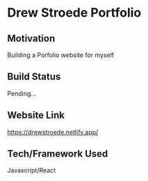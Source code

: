 # Drew Stroede Portfolio

## Motivation
Building a Porfolio website for myself

## Build Status
Pending...

## Website Link
https://drewstroede.netlify.app/ 

## Tech/Framework Used
Javascript/React